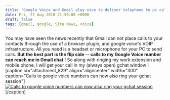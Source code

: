 ```yaml
---
title: 'Google Voice and Gmail play nice to deliver telephone to pc calls'
date: Fri, 27 Aug 2010 21:50:00 +0000
draft: false
tags: [gmail, google, Site News, voice]
---
```


You may have seen the news recently that Gmail can not place calls to your contacts through the use of a browser plugin, and google voice's VOIP infrastructure. All you need is a headset or microphone for your PC to send calls. **But the best part is the flip side -- calls to my Google Voice number can reach me in Gmail chat !** So along with ringing my work extension and mobile phone, I will get your call in my (always open) gchat window ! \[caption id="attachment_829" align="aligncenter" width="300" caption="Calls to google voice numbers can now also ring your gchat session"\][![Calls to google voice numbers can now also ring your gchat session](https://blog.edwardawebb.com/wp-content/uploads/2010/08/gchatvoiuce-300x213.png "Google Voice and Gchat play nice")](https://blog.edwardawebb.com/wp-content/uploads/2010/08/gchatvoiuce.png)\[/caption\]